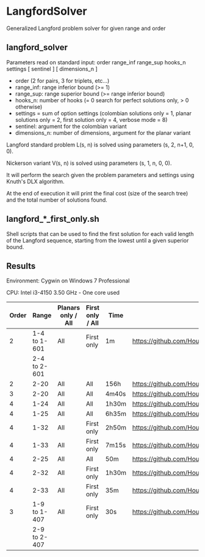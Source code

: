 # LangfordSolver
Generalized Langford problem solver for given range and order

## langford_solver

Parameters read on standard input: order range_inf range_sup hooks_n settings \[ sentinel \] \[ dimensions_n \]

- order (2 for pairs, 3 for triplets, etc...)
- range_inf: range inferior bound (>= 1)
- range_sup: range superior bound (>= range inferior bound)
- hooks_n: number of hooks (= 0 search for perfect solutions only, > 0 otherwise)
- settings = sum of option settings (colombian solutions only = 1, planar solutions only = 2, first solution only = 4, verbose mode = 8)
- sentinel: argument for the colombian variant
- dimensions_n: number of dimensions, argument for the planar variant

Langford standard problem L(s, n) is solved using parameters (s, 2, n+1, 0, 0).

Nickerson variant V(s, n) is solved using parameters (s, 1, n, 0, 0).

It will perform the search given the problem parameters and settings using Knuth's DLX algorithm.

At the end of execution it will print the final cost (size of the search tree) and the total number of solutions found.

## langford_\*\_first_only.sh

Shell scripts that can be used to find the first solution for each valid length of the Langford sequence, starting from the lowest until a given superior bound.

## Results

Environment: Cygwin on Windows 7 Professional

CPU: Intel i3-4150 3.50 GHz - One core used
 
| Order | Range | Planars only / All | First only / All | Time | Output |
| ----- | ----- | ------------------ | ---------------- | ---- | ------ |
| 2 | 1-4 to 1-601 | All | First only | 1m | https://github.com/HoustonWeHaveABug/LangfordSolver/blob/master/langford_pairs_first_only_601.txt |
|| 2-4 to 2-601 |||||
| 2 | 2-20 | All | All | 156h | https://github.com/HoustonWeHaveABug/LangfordSolver/blob/master/langford_solver_2_2_20_0_0.txt |
| 3 | 2-20 | All | All | 4m40s | https://github.com/HoustonWeHaveABug/LangfordSolver/blob/master/langford_solver_3_2_20_0_0.txt |
| 4 | 1-24 | All | All | 1h30m | https://github.com/HoustonWeHaveABug/LangfordSolver/blob/master/langford_solver_4_1_24_0_8.txt |
| 4 | 1-25 | All | All | 6h35m | https://github.com/HoustonWeHaveABug/LangfordSolver/blob/master/langford_solver_4_1_25_0_8.txt |
| 4 | 1-32 | All | First only | 2h50m | https://github.com/HoustonWeHaveABug/LangfordSolver/blob/master/langford_solver_4_1_32_0_12.txt |
| 4 | 1-33 | All | First only | 7m15s | https://github.com/HoustonWeHaveABug/LangfordSolver/blob/master/langford_solver_4_1_33_0_12.txt |
| 4 | 2-25 | All | All | 50m | https://github.com/HoustonWeHaveABug/LangfordSolver/blob/master/langford_solver_4_2_25_0_8.txt |
| 4 | 2-32 | All | First only | 1h30m | https://github.com/HoustonWeHaveABug/LangfordSolver/blob/master/langford_solver_4_2_32_0_12.txt |
| 4 | 2-33 | All | First only | 35m | https://github.com/HoustonWeHaveABug/LangfordSolver/blob/master/langford_solver_4_2_33_0_12.txt |
| 3 | 1-9 to 1-407 | All | First only | 30s | https://github.com/HoustonWeHaveABug/LangfordSolver/blob/master/langford_triplets_first_only_407.txt |
|| 2-9 to 2-407 |||||
